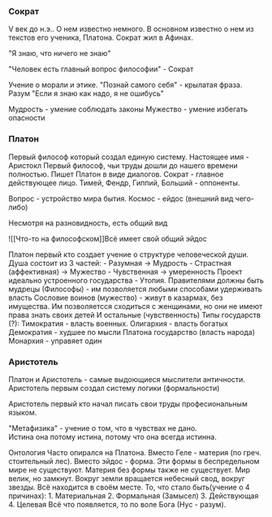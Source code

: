 ### Сократ
V век до н.э.. О нем известно немного. В основном известно о нем из текстов его ученика, Платона. Сократ жил в Афинах. 

"Я знаю, что ничего не знаю"

"Человек есть главный вопрос философии" - Сократ

Учение о морали и этике.
"Познай самого себя" - крылатая фраза.
Разум
"Если я знаю как надо, я не ошибусь"

Мудрость - умение соблюдать законы
Мужество - умение избегать опасности

### Платон
Первый философ который создал единую систему.
Настоящее имя - Аристокл
Первый философ, чьи труды дошли до нашего времени полностью. Пишет Платон в виде диалогов. Сократ - главное действующее лицо. Тимей, Фендр, Гиппий, Больший - оппоненты.

Вопрос - устройство мира бытия. 
Космос - ейдос (внешний вид чего-либо)

Несмотря на разновидность, есть общий вид 

![[Что-то на философском]]Всё имеет свой общий эйдос

Платон первый кто создает учение о структуре человеческой души.
	Душа состоит из 3 частей:
	- Разумная -> Мудрость
	- Страстная (аффективная) -> Мужество
	- Чувственная -> умеренность
Проект идеально устроенного государства - Утопия.
	Правителями должны быть мудрецы (Философы) - им позволяется любыми способами удерживать власть
	Сословие воинов (мужество) - живут в казармах, без имущества. Им позволяетсся сходиться с женщинами, но они не имеют права знать своих детей
	И остальные (чувственность)
Типы государств (?):
	Тимократия - власть военных.
	Олигархия - власть богатых
	Демократия - худшее по мысли Платона государство (власть народа)
	Монархия - управяет один

### Аристотель

Платон и Аристотель - самые выдоющиеся мыслители античности.
Аристотель первым создал систему логики (формальности)

Аристотель первый кто начал писать свои труды професиональным языком.


"Метафизика" - учение о том, что в чувствах не дано.  
Истина она потому истина, потому что она всегда истинна.

Онтология
	Часто опирался на Платона. Вместо Геле - материя (по греч. стоительный лес). Вместо эйдос - форма. Эти формы в беспредельном мире не существуют. Материя без формы также не существует. 
	Мир велик, но замкнут. Вокруг земли вращается небесный свод, вокруг звезды. Всё находится в своём месте.
	То, что стало быть(учение о 4 причинах):
	1. Материальная
	2. Формальная (Замысел)
	3. Действующая
	4. Целевая
	Всё что появляется, то по воле Бога (Нус - разум).